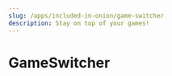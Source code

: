 ```yaml
---
slug: /apps/included-in-onion/game-switcher
description: Stay on top of your games!
---
```


# GameSwitcher

